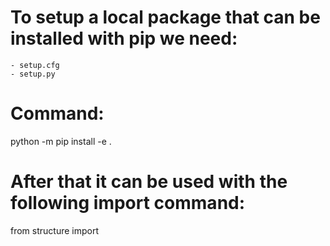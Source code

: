 # To setup a local package that can be installed with pip we need:
    - setup.cfg
    - setup.py

# Command:
python -m pip install -e .


# After that it can be used with the following import command:
from structure import <whatever-you-need-from-the-package>
